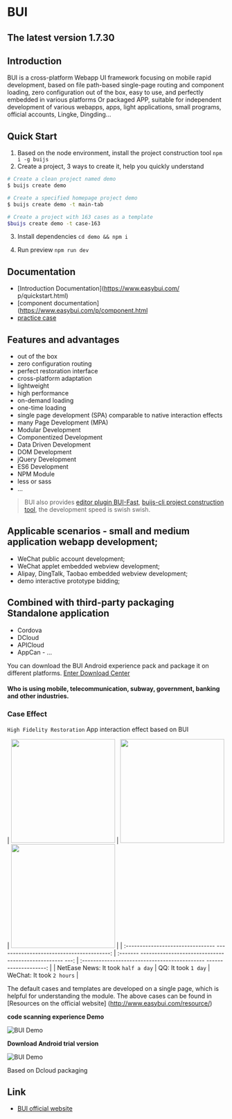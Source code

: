 # BUI 

## The latest version 1.7.30 

## Introduction 
BUI is a cross-platform Webapp UI framework focusing on mobile rapid development, based on file path-based single-page routing and component loading, zero configuration out of the box, easy to use, and perfectly embedded in various platforms Or packaged APP, suitable for independent development of various webapps, apps, light applications, small programs, official accounts, Lingke, Dingding... 

## Quick Start 

1. Based on the node environment, install the project construction tool 
`npm i -g buijs` 
2. Create a project, 3 ways to create it, help you quickly understand 
```bash 
# Create a clean project named demo 
$ buijs create demo 

# Create a specified homepage project demo 
$ buijs create demo -t main-tab 

# Create a project with 163 cases as a template 
$buijs create demo -t case-163 
```

3. Install dependencies 
`cd demo && npm i` 

4. Run preview 
`npm run dev` 

## Documentation 
- [Introduction Documentation](https://www.easybui.com/ p/quickstart.html) 
- [component documentation](https://www.easybui.com/p/component.html
- [practice case](https://www.easybui.com/p/practice.html) 

## Features and advantages 
- out of the box 
- zero configuration routing 
- perfect restoration interface 
- cross-platform adaptation 
- lightweight 
- high performance 
- on-demand loading 
- one-time loading 
- single page development (SPA) comparable to native interaction effects 
- many Page Development (MPA) 
- Modular Development 
- Componentized Development 
- Data Driven Development 
- DOM Development 
- jQuery Development 
- ES6 Development 
- NPM Module 
- less or sass 
- ... 

> BUI also provides [editor plugin BUI-Fast]( https://github.com/imouou/BUI-Fast-Snippets/), [buijs-cli project construction tool](chapter1/installation), the development speed is swish swish. 

## Applicable scenarios - small and medium application webapp development; 

- WeChat public account development; 
- WeChat applet embedded webview development; 
- Alipay, DingTalk, Taobao embedded webview development; 
- demo interactive prototype bidding; 

## Combined with third-party packaging Standalone application 
- Cordova 
- DCloud 
- APICloud 
- AppCan - ... 

You can download the BUI Android experience pack and package it on different platforms. <a href="http://www.easybui.com/downloads/" target="_target ">Enter Download Center</a> 

#### Who is using mobile, telecommunication, subway, government, banking and other industries. 

### Case Effect

`High Fidelity Restoration` App interaction effect based on BUI 

| <img src="https://easybui.com/guide/static/images/case/163_low.gif" alt="" width= "240px"> | <img src="https://easybui.com/guide/static/images/case/qq_low.gif" alt="" width="240px"> | <img src="https:// easybui.com/guide/static/images/case/weixin_low.gif" alt="" width="240px"> | | :-------------------------------- ----------------------------------------: | :------- -------------------------------------------------- ---: | :-------------------------------------------- --------------------: | | NetEase News: It took `half a day` | QQ: It took `1 day` | WeChat: It took `2 hours` | 

The default cases and templates are developed on a single page, which is helpful for understanding the module. The above cases can be found in [Resources on the official website] (http://www.easybui.com/resource/)

**code scanning experience Demo** 

![BUI Demo](http://www.easybui.com/static/images/qrcode.png) 

**Download Android trial version** 

![BUI Demo](http://www.easybui.com/static/images/qrcode/bui_dcloud_qrcode.png) 

Based on Dcloud packaging

## Link

- [BUI official website](http://www.easybui.com) 
